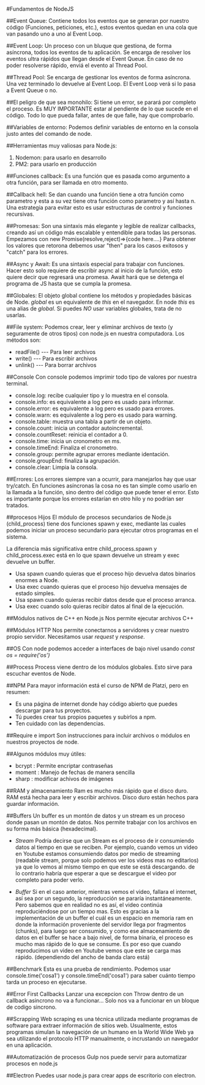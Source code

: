 #Fundamentos de NodeJS

##Event Queue:
Contiene todos los eventos que se generan por nuestro código (Funciones, peticiones, etc.), estos eventos quedan en una cola que van pasando uno a uno al Event Loop.

##Event Loop:
Un proceso con un bluque que gestiona, de forma asíncrona, todos los eventos de tu aplicación.
Se encarga de resolver los eventos ultra rápidos que llegan desde el Event Queue. En caso de no poder resolverse rápido, enviá el evento al Thread Pool.

##Thread Pool:
Se encarga de gestionar los eventos de forma asíncrona. Una vez terminado lo devuelve al Event Loop. El Event Loop verá si lo pasa a Event Queue o no.

##El peligro de que sea monohilo:
Si tiene un error, se parará por completo el proceso. Es MUY IMPORTANTE estar al pendiente de lo que sucede en
el código. Todo lo que pueda fallar, antes de que falle, hay que comprobarlo.

##Variables de entorno:
Podemos definir variables de entorno en la consola justo antes del comando de node.

##Herramientas muy valiosas para Node.js:
1. Nodemon: para usarlo en desarrollo
2. PM2: para usarlo en producción

##Funciones callback:
Es una función que es pasada como argumento a otra función, para ser llamada en otro momento.

##Callback hell:
Se dan cuando una función tiene a otra función como parametro y esta a su vez tiene otra función como parametro y así hasta n. Una estrategia para evitar esto es usar estructuras de control y funciones recursivas.

##Promesas:
Son una sintaxis más elegante y legible de realizar callbacks, creando así un código más escalable y entendible para todas las personas.
Empezamos con new Promise(resolve,reject)=>{code here....}
Para obtener los valores que retorona debemos usar "then" para los casos exitosos y "catch" para los errores.

##Async y Await:
Es una sintaxis especial para trabajar con funciones. Hacer esto solo requiere de escribir async al inicio de la función, esto quiere decir que regresará una promesa.
Await hará que se detenga el programa de JS hasta que se cumpla la promesa.

##Globales:
El objeto global contiene los métodos y propiedades básicas de Node.
*global* es un equivalente de *this* en el navegador.
En node *this* es una alias de *global*.
Si puedes *NO* usar variables globales, trata de no usarlas.

##File system:
Podemos crear, leer y eliminar archivos de texto (y seguramente de otros tipos) con node.js en nuestra computadora. Los métodos son:
- readFile() --- Para leer archivos
- write() --- Para escribir archivos
- unlink() --- Para borrar archivos

##Console
Con console podemos imprimir todo tipo de valores por
nuestra terminal.

- console.log: recibe cualquier tipo y lo muestra en el consola.
- console.info: es equivalente a log pero es usado para informar.
- console.error: es equivalente a log pero es usado para errores.
- console.warn: es equivalente a log pero es usado para warning.
- console.table: muestra una tabla a partir de un objeto.
- console.count: inicia un contador autoincremental.
- console.countReset: reinicia el contador a 0.
- console.time: inicia un cronometro en ms.
- console.timeEnd: Finaliza el cronometro.
- console.group: permite agrupar errores mediante identación.
- console.groupEnd: finaliza la agrupación.
- console.clear: Limpia la consola.

##Errores:
Los errores siempre van a ocurrir, para manejarlos hay que usar try/catch. En funciones asíncronas
la cosa no es tan simple como usarlo en la llamada a la función, sino dentro del código que puede tener el error. Esto es importante porque los errores estarían en otro hilo y no podrían ser tratados.

##procesos Hijos
El módulo de procesos secundarios de Node.js (child_process) tiene dos funciones spawn y exec, mediante las cuales podemos iniciar un proceso secundario para ejecutar otros programas en el sistema.

La diferencia más significativa entre child_process.spawn y child_process.exec está en lo que spawn devuelve un stream y exec devuelve un buffer.

- Usa spawn cuando quieras que el proceso hijo devuelva datos binarios enormes a Node.
- Usa exec cuando quieras que el proceso hijo devuelva mensajes de estado simples.
- Usa spawn cuando quieras recibir datos desde que el proceso arranca.
- Usa exec cuando solo quieras recibir datos al final de la ejecución.

##Módulos nativos de C++ en Node.js
Nos permite ejecutar archivos C++

##Módulos HTTP
Nos permite conectarnos a servidores y crear nuestro propio servidor.
Necesitamos usar *request* y *response*.

##OS
Con node podemos acceder a interfaces de bajo nivel usando *const os = require('os')*

##Process
Process viene dentro de los módulos globales. Esto sirve para escuchar eventos de Node.

##NPM
Para mayor información está el curso de NPM de Platzi, pero en resumen:
- Es una página de internet donde hay código abierto que puedes descargar para tus proyectos.
- Tú puedes crear tus propios paquetes y subirlos a npm.
- Ten cuidado con las dependencias.

##Require e import
Son instrucciones para incluir archivos o módulos en nuestros proyectos de node.

##Algunos módulos muy útiles:
- bcrypt : Permite encriptar contraseñas
- moment : Manejo de fechas de manera sencilla
- sharp : modificar achivos de imágenes

##RAM y almacenamiento
Ram es mucho más rápido que el disco duro.
RAM está hecha para leer y escribir archivos.
Disco duro están hechos para guardar información.

##Buffers
Un buffer es un montón de datos y un stream es un proceso donde pasan un montón de datos. Nos permite trabajar con los archivos en su forma más básica (hexadecimal).
- *Stream*
Podría decirse que un Stream es el proceso de ir consumiendo datos al tiempo en que se reciben. Por ejemplo, cuando vemos un video en Youtube estamos consumiendo datos por medio de streaming (readable stream, porque solo podemos ver los videos mas no editarlos) ya que lo vemos al mismo tiempo en que este se está descargando. de lo contrario habría que esperar a que se descargue el video por completo para poder verlo.

- *Buffer*
Si en el caso anterior, mientras vemos el video, fallara el internet, así sea por un segundo, la reproducción se pararía instantáneamente. Pero sabemos que en realidad no es así, el video continúa reproduciéndose por un tiempo mas. Esto es gracias a la implementación de un buffer el cuál es un espacio en memoria ram en donde la información proveniente del servidor llega por fragmentos (chunks), para luego ser consumido, y como ese almacenamiento de datos en el buffer se hace a bajo nivel, de forma binaria, el proceso es mucho mas rápido de lo que se consume. Es por eso que cuando reproducimos un video en Youtube vemos que este se carga mas rápido. (dependiendo del ancho de banda claro está)

##Benchmark
Esta es una prueba de rendimiento.
Podemos usar console.time('cosa1') y console.timeEnd('cosa1') para saber cuánto tiempo tarda un proceso en ejecutarse.

##Error First Callbacks
Lanzar una excepcion con Throw dentro de un callback asincrono no va a funcionar… Solo nos va a funcionar en un bloque de codigo sincrono.

##Scrapping
Web scraping es una técnica utilizada mediante programas de software para extraer información de sitios web. Usualmente, estos programas simulan la navegación de un humano en la World Wide Web ya sea utilizando el protocolo HTTP manualmente, o incrustando un navegador en una aplicación.

##Automatización de procesos
Gulp nos puede servir para automatizar procesos en node.js

##Electron
Puedes usar node.js para crear apps de escritorio con electron.